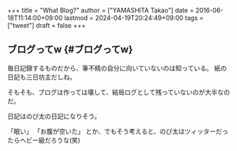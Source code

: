 +++
title = "What Blog?"
author = ["YAMASHITA Takao"]
date = 2016-06-18T11:14:00+09:00
lastmod = 2024-04-19T20:24:49+09:00
tags = ["tweet"]
draft = false
+++

## ブログってw {#ブログってw}

毎日記録するものだから、筆不精の自分に向いていないのは知っている。
紙の日記も三日坊主だしね。

そもそも、ブログは作っては壊して、結局ログとして残っていないのが大半なのだ。

日記はのび太の日記になりそう。

「眠い」 「お腹が空いた」
とか、でもそう考えると、のび太はツィッターだったらヘビー級だろうな(笑)
